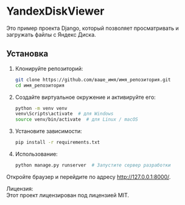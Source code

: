 # YandexDiskViewer

Это пример проекта Django, который позволяет просматривать и загружать файлы с Яндекс Диска.

## Установка

1. Клонируйте репозиторий:

   ```bash
   git clone https://github.com/ваше_имя/имя_репозитория.git
   cd имя_репозитория
2. Создайте виртуальное окружение и активируйте его:
    ```bash
    python -m venv venv
    venv\Scripts\activate  # для Windows
    source venv/bin/activate  # для Linux / macOS
   
3. Установите зависимости:
    ```bash
    pip install -r requirements.txt
4. Использование:  

    ```bash
    python manage.py runserver  # Запустите сервер разработки
Откройте браузер и перейдите по адресу http://127.0.0.1:8000/.

Лицензия:  
Этот проект лицензирован под лицензией MIT.
